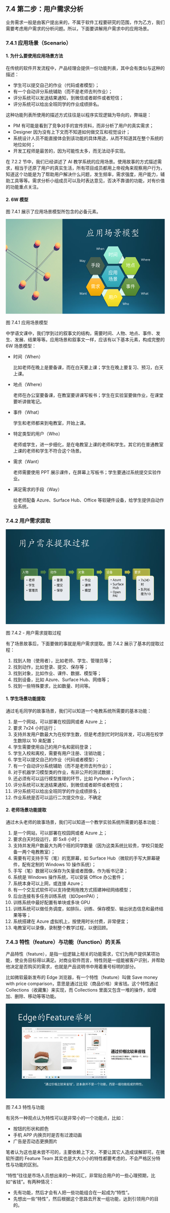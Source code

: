 ## 7.4 第二步：用户需求分析

业务需求一般是由客户提出来的，不属于软件工程要研究的范围，作为乙方，我们需要考虑用户需求的分析问题。所以，下面要讲解用户需求中的应用场景。

### 7.4.1 应用场景（Scenario）

#### 1. 为什么要使用应用场景方法

在传统的软件开发流程中，产品经理会提供一份功能列表，其中会有类似与这种的描述：

- 学生可以提交自己的作业（代码或者模型）；
- 有一个自动评分系统辅助（而不是老师去判作业）；
- 评分系统可以发送结果通知，到微信或者邮件或者短信；
- 评分系统可以给出全班同学的作业成绩排名。

这种功能列表所使用的描述方式往往是以程序实现逻辑为导向的，弊端是：

- PM 有可能是看到了竞争对手的宣传资料，而非分析了用户的真实需求；
- Designer 因为没有上下文而不知道如何做交互和视觉设计；
- 系统设计人员不能直接体会到该功能的具体用途，从而不知道其在整个系统的地位如何；
- 开发工程师是最苦的，因为可能性太多，而无法动手实现。

在 7.2.2 节中，我们已经讲述了 AI 教学系统的应用场景。使用故事的方式描述需求，相当于还原了用户的真实生活，所有项目成员都用上帝视角来观察用户行为，知道这个功能是为了帮助用户解决什么问题，发生频率，需求强度，用户能力，辅助工具等等。需求分析小组成员可以及时表达意见，否决不靠谱的功能，对有价值的功能重点关注。

#### 2. 6W 模型

图 7.4.1 展示了应用场景模型所包含的必备元素。


<img src="img/Slide15.SVG" height=300/>

图 7.4.1 应用场景模型


中学语文课中，我们学到过的叙事文的结构，需要时间、人物、地点、事件、发生、发展、结果等等。应用场景和叙事文一样，应该有以下基本元素，构成完整的 6W 场景模型：

- 时间（When）
  
  比如老师在晚上是要备课，而在白天要上课；学生在晚上要复习、预习，白天上课。

- 地点（Where）
  
  老师在办公室要备课，在教室要讲课写板书；学生在实验室要做作业，在课堂要听讲做笔记。

- 事件（What）

  学生和老师都来到电教室，开始上课。

- 特定类型的用户（Who）
  
  老师或学生，进一步细化，是在电教室上课的老师和学生。其它的在普通教室上课的老师和学生不符合这个场景。

- 需求（Want）
  
  老师需要使用 PPT 展示课件，在屏幕上写板书；学生要通过系统提交实验作业。

- 满足需求的手段（Way）
  
  给老师配备 Azure、Surface Hub、Office 等软硬件设备，给学生提供自动作业系统。

### 7.4.2 用户需求提取


<img src="img/Slide16.SVG" height=300/>

图 7.4.2 - 用户需求提取过程


有了场景故事后，下面要做的事就是用户需求提取。图 7.4.2 展示了基本的提取过程：

1. 找到人物（使用者），比如老师、学生、管理员等；
2. 找到动作，比如登录、提交、保存等；
3. 找到对象，比如作业、课件、数据、模型等；
4. 找到设备，比如 Azure、Surface Hub、网络等；
5. 找到一些特殊要求，比如数量、时间等。

#### 1. 学生场景功能提取

通过毛毛同学的故事场景，我们可以知道一个电教系统所需要的基本功能：

1. 是一个网站，可以部署在校园网或者 Azure 上；
2. 要求 7x24 小时运行；
3. 支持并发用户数最大为在校学生数，但是考虑到忙时时段并发，可以用在校学生数除以 10 来配置；
4. 学生需要使用自己的用户名和密码登录；
5. 学生入校和离校，需要有用户注册、注销功能；
6. 学生可以提交自己的作业（代码或者模型）；
7. 有一个自动评分系统辅助（而不是老师去判作业）；
8. 对于机器学习模型类的作业，有非公开的测试数据；
9. 还必须有可以运行模型推理的环节，比如 Python + PyTorch；
10. 评分系统可以发送结果通知，到微信或者邮件或者短信；
11. 评分系统可以给出全班同学的作业成绩排名；
12. 作业系统是否可以运行二次提交作业，不确定

#### 2. 老师场景功能提取

通过木头老师的故事场景，我们可以知道一个教学实验系统所需要的基本功能：

1. 是一个网站，可以部署在校园网或者 Azure 上；
2. 要求白天时段运行，即 5x8 小时；
3. 支持并发用户数最大为两个班的同学数量（因为这类系统比较贵，学校只能配备一两个电教教室）；
4. 需要有可支持手写（笔）的宽屏幕，如 Surface Hub（微软的手写大屏幕硬件，配有定制的 Windows 10 操作系统）；
5. 手写（笔）数据可以保存为矢量或者图像，作为板书记录；
6. 系统是 Windows 操作系统，可以安装 Office 办公套件；
7. 系统本身可以上网，或连接 Azure；
8. 有一个交互式软件可以支持使用拖拽方式搭建神经网络模型；
9. 后台连接有多任务训练系统（如OpenPAI）；
10. 训练系统中最好配置有单块或多块 GPU
11. 训练系统可以做任务调度，如排队、训练、保存模型、输出状态信息和最终结果等等；
12. 系统搭建在 Azure 虚拟机上，按使用时长付费，非常便宜；
13. 电教室可以录像，录制整个教学过程，以便回顾。

### 7.4.3 特性（feature）与功能（function）的关系

产品特性（feature），是指一组逻辑上相关的功能需求，它们为用户提供某项功能，使业务目标得以满足。对商业软件而言，特性则是一组能被客户识别，并帮助他决定是否购买的需求，也就是产品说明书中用着重号标明的部分。

比如微软最新发布的 Edge 浏览器，有一个特性（feature）叫做 Save money with price comparison，意思是通过比较（商品价格）来省钱。这个特性通过 Collections（收藏集）来实现，而 Collections 里面又包含一堆的操作，如增加、删除、移动等等功能。


<img src="img/Slide17.SVG" height=300/>

图 7.4.3 特性与功能


有另外一种观点认为特性可以是非常小的一个功能点，比如：

- 按钮的形状和颜色
- 手机 APP 内换页时是否有过渡动画
- 广告是否动态更换图片

笔者认为这也是未尝不可的，主要依赖上下文，不要让其它人造成误解即可。在微软所谓的 Feature Team 其实也是大大小小的特性都要考虑的，不会严格区分特性与功能的区别。

“特性”往往是市场人员想出来的一种词汇，非常贴合用户的一些心理预期，比如“省钱”。有两种情况：

- 先有功能，然后才会有人把一些功能组合在一起成为“特性”。
- 先想出一些“特性”，然后根据这个思路去开发一组功能，达到引领用户的目的。
